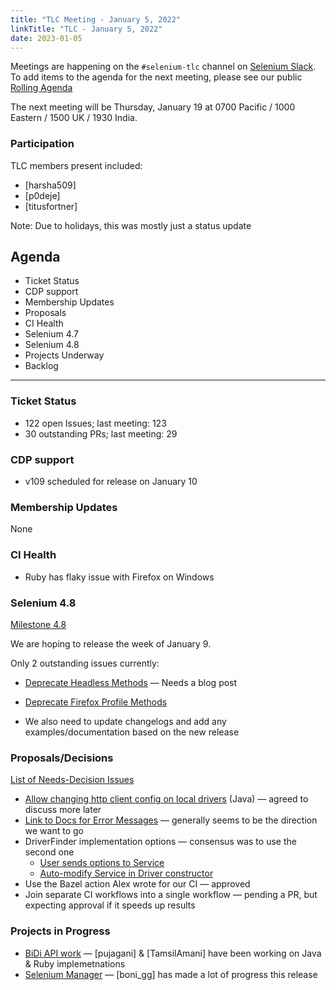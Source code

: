 ```yaml
---
title: "TLC Meeting - January 5, 2022"
linkTitle: "TLC - January 5, 2022"
date: 2023-01-05
---
```


Meetings are happening on the `#selenium-tlc` channel on [Selenium Slack](https://selenium.dev/support).
To add items to the agenda for the next meeting, please see our public [Rolling Agenda](https://docs.google.com/document/d/18InWY44S0C_ECkRkRo8GKictu8BEtsahRsFh17tmUR0/edit#)

The next meeting will be Thursday, January 19 at 0700 Pacific / 1000 Eastern / 1500 UK / 1930 India.

### Participation

TLC members present included:
* [harsha509]
* [p0deje]
* [titusfortner]

Note: Due to holidays, this was mostly just a status update

## Agenda

* Ticket Status
* CDP support
* Membership Updates
* Proposals
* CI Health
* Selenium 4.7
* Selenium 4.8
* Projects Underway
* Backlog

***

### Ticket Status

* 122 open Issues; last meeting: 123
* 30 outstanding PRs; last meeting: 29

### CDP support

* v109 scheduled for release on January 10

### Membership Updates

None

### CI Health

* Ruby has flaky issue with Firefox on Windows

### Selenium 4.8

[Milestone 4.8](https://github.com/SeleniumHQ/selenium/milestone/9)

We are hoping to release the week of January 9.

Only 2 outstanding issues currently:

* [Deprecate Headless Methods](https://github.com/SeleniumHQ/selenium/pull/11467) — Needs a blog post
* [Deprecate Firefox Profile Methods](https://github.com/SeleniumHQ/selenium/pull/11118)

* We also need to update changelogs and add any examples/documentation based on the new release

### Proposals/Decisions

[List of Needs-Decision Issues](https://github.com/SeleniumHQ/selenium/labels/A-needs%20decision)

* [Allow changing http client config on local drivers](https://github.com/SeleniumHQ/selenium/issues/11158) (Java) —
agreed to discuss more later
* [Link to Docs for Error Messages](https://github.com/SeleniumHQ/selenium/issues/11512) — 
generally seems to be the direction we want to go 
* DriverFinder implementation options — consensus was to use the second one
    * [User sends options to Service](https://github.com/SeleniumHQ/selenium/pull/11376)
    * [Auto-modify Service in Driver constructor](https://github.com/SeleniumHQ/selenium/pull/11411)
* Use the Bazel action Alex wrote for our CI — approved 
* Join separate CI workflows into a single workflow — pending a PR, but expecting approval if it speeds up results

### Projects in Progress

* [BiDi API work](https://docs.google.com/document/d/1dCd8Y2PYaR5mOGSmNTwllEHNmFqegfoGkP-TCKvPzSU/edit#) — 
[pujagani] & [TamsilAmani] have been working on Java & Ruby implemetnations
* [Selenium Manager](https://github.com/SeleniumHQ/selenium/blob/trunk/rust/README.md#roadmap) — 
[boni_gg] has made a lot of progress this release 
